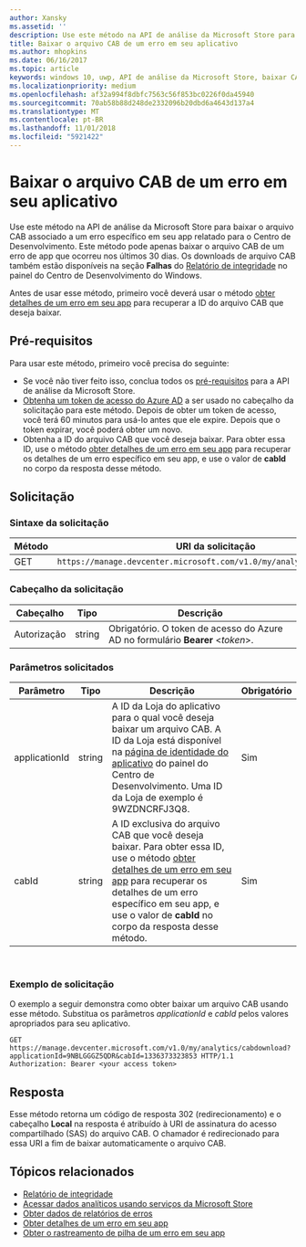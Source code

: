 ```yaml
---
author: Xansky
ms.assetid: ''
description: Use este método na API de análise da Microsoft Store para baixar o arquivo CAB para um erro em seu app.
title: Baixar o arquivo CAB de um erro em seu aplicativo
ms.author: mhopkins
ms.date: 06/16/2017
ms.topic: article
keywords: windows 10, uwp, API de análise da Microsoft Store, baixar CAB
ms.localizationpriority: medium
ms.openlocfilehash: af32a994f8dbfc7563c56f853bc0226f0da45940
ms.sourcegitcommit: 70ab58b88d248de2332096b20dbd6a4643d137a4
ms.translationtype: MT
ms.contentlocale: pt-BR
ms.lasthandoff: 11/01/2018
ms.locfileid: "5921422"
---
```

# <a name="download-the-cab-file-for-an-error-in-your-app"></a>Baixar o arquivo CAB de um erro em seu aplicativo

Use este método na API de análise da Microsoft Store para baixar o arquivo CAB associado a um erro específico em seu app relatado para o Centro de Desenvolvimento. Este método pode apenas baixar o arquivo CAB de um erro de app que ocorreu nos últimos 30 dias. Os downloads de arquivo CAB também estão disponíveis na seção **Falhas** do [Relatório de integridade](../publish/health-report.md) no painel do Centro de Desenvolvimento do Windows.

Antes de usar esse método, primeiro você deverá usar o método [obter detalhes de um erro em seu app](get-details-for-an-error-in-your-app.md) para recuperar a ID do arquivo CAB que deseja baixar.

## <a name="prerequisites"></a>Pré-requisitos


Para usar este método, primeiro você precisa do seguinte:

* Se você não tiver feito isso, conclua todos os [pré-requisitos](access-analytics-data-using-windows-store-services.md#prerequisites) para a API de análise da Microsoft Store.
* [Obtenha um token de acesso do Azure AD](access-analytics-data-using-windows-store-services.md#obtain-an-azure-ad-access-token) a ser usado no cabeçalho da solicitação para este método. Depois de obter um token de acesso, você terá 60 minutos para usá-lo antes que ele expire. Depois que o token expirar, você poderá obter um novo.
* Obtenha a ID do arquivo CAB que você deseja baixar. Para obter essa ID, use o método [obter detalhes de um erro em seu app](get-details-for-an-error-in-your-app.md) para recuperar os detalhes de um erro específico em seu app, e use o valor de **cabId** no corpo da resposta desse método.

## <a name="request"></a>Solicitação


### <a name="request-syntax"></a>Sintaxe da solicitação

| Método | URI da solicitação                                                          |
|--------|----------------------------------------------------------------------|
| GET    | ```https://manage.devcenter.microsoft.com/v1.0/my/analytics/cabdownload``` |


### <a name="request-header"></a>Cabeçalho da solicitação

| Cabeçalho        | Tipo   | Descrição                                                                 |
|---------------|--------|-----------------------------------------------------------------------------|
| Autorização | string | Obrigatório. O token de acesso do Azure AD no formulário **Bearer** &lt;*token*&gt;. |


### <a name="request-parameters"></a>Parâmetros solicitados

| Parâmetro        | Tipo   |  Descrição      |  Obrigatório  |
|---------------|--------|---------------|------|
| applicationId | string | A ID da Loja do aplicativo para o qual você deseja baixar um arquivo CAB. A ID da Loja está disponível na [página de identidade do aplicativo](../publish/view-app-identity-details.md) do painel do Centro de Desenvolvimento. Uma ID da Loja de exemplo é 9WZDNCRFJ3Q8. |  Sim  |
| cabId | string | A ID exclusiva do arquivo CAB que você deseja baixar. Para obter essa ID, use o método [obter detalhes de um erro em seu app](get-details-for-an-error-in-your-app.md) para recuperar os detalhes de um erro específico em seu app, e use o valor de **cabId** no corpo da resposta desse método. |  Sim  |

 
### <a name="request-example"></a>Exemplo de solicitação

O exemplo a seguir demonstra como obter baixar um arquivo CAB usando esse método. Substitua os parâmetros *applicationId* e *cabId* pelos valores apropriados para seu aplicativo.

```syntax
GET https://manage.devcenter.microsoft.com/v1.0/my/analytics/cabdownload?applicationId=9NBLGGGZ5QDR&cabId=1336373323853 HTTP/1.1
Authorization: Bearer <your access token>
```

## <a name="response"></a>Resposta

Esse método retorna um código de resposta 302 (redirecionamento) e o cabeçalho **Local** na resposta é atribuído à URI de assinatura do acesso compartilhado (SAS) do arquivo CAB. O chamador é redirecionado para essa URI a fim de baixar automaticamente o arquivo CAB.

## <a name="related-topics"></a>Tópicos relacionados

* [Relatório de integridade](../publish/health-report.md)
* [Acessar dados analíticos usando serviços da Microsoft Store](access-analytics-data-using-windows-store-services.md)
* [Obter dados de relatórios de erros](get-error-reporting-data.md)
* [Obter detalhes de um erro em seu app](get-details-for-an-error-in-your-app.md)
* [Obter o rastreamento de pilha de um erro em seu app](get-the-stack-trace-for-an-error-in-your-app.md)

